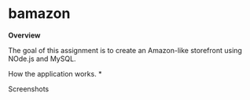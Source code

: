 # bamazon


**Overview**
 
The goal of this assignment is to create an Amazon-like storefront using NOde.js and MySQL.

How the application works.
 *  


Screenshots